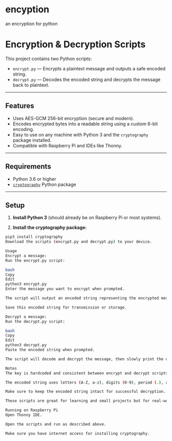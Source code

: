 # encyption
an encryption for python 
# Encryption & Decryption Scripts

This project contains two Python scripts:

- `encrypt.py` — Encrypts a plaintext message and outputs a safe encoded string.
- `decrypt.py` — Decodes the encoded string and decrypts the message back to plaintext.

---

## Features

- Uses AES-GCM 256-bit encryption (secure and modern).
- Encodes encrypted bytes into a readable string using a custom 6-bit encoding.
- Easy to use on any machine with Python 3 and the `cryptography` package installed.
- Compatible with Raspberry Pi and IDEs like Thonny.

---

## Requirements

- Python 3.6 or higher
- [`cryptography`](https://cryptography.io/en/latest/) Python package

---

## Setup

1. **Install Python 3** (should already be on Raspberry Pi or most systems).

2. **Install the cryptography package:**

```bash
pip3 install cryptography
Download the scripts (encrypt.py and decrypt.py) to your device.

Usage
Encrypt a message:
Run the encrypt.py script:

bash
Copy
Edit
python3 encrypt.py
Enter the message you want to encrypt when prompted.

The script will output an encoded string representing the encrypted message.

Save this encoded string for transmission or storage.

Decrypt a message:
Run the decrypt.py script:

bash
Copy
Edit
python3 decrypt.py
Paste the encoded string when prompted.

The script will decode and decrypt the message, then slowly print the original plaintext.

Notes
The key is hardcoded and consistent between encrypt and decrypt scripts.

The encoded string uses letters (A-Z, a-z), digits (0-9), period (.), and space.

Make sure to keep the encoded string intact for successful decryption.

These scripts are great for learning and small projects but for real-world security, key management must be improved.

Running on Raspberry Pi
Open Thonny IDE.

Open the scripts and run as described above.

Make sure you have internet access for installing cryptography.
